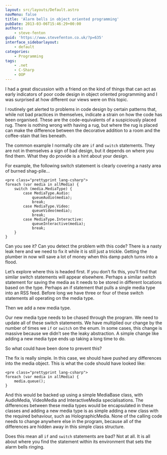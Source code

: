 ```yaml
---
layout: src/layouts/Default.astro
navMenu: false
title: 'Alarm bells in object oriented programming'
pubDate: 2013-03-06T15:46:29+00:00
authors:
    - steve-fenton
guid: 'https://www.stevefenton.co.uk/?p=635'
interface_sidebarlayout:
    - default
categories:
    - Programming
tags:
    - .net
    - C-Sharp
    - OOP
---
```


I had a great discussion with a friend on the kind of things that can act as early indicators of poor code design in object oriented programming and I was surprised at how different our views were on this topic.

I routinely get alerted to problems in code design by certain patterns that, while not bad practices in themselves, indicate a strain on how the code has been organised. These are the code-equivalents of a suspiciously placed rug. There is nothing wrong with having a rug, but where the rug is placed can make the difference between the decorative addition to a room and the coffee-stain that lies beneath.

The common example I normally cite are `if` and `switch` statements. They are not in themselves a sign of bad design, but it depends on where you find them. What they do provide is a hint about your design.

For example, the following switch statement is clearly covering a nasty area of burned shag-pile…

```
<pre class="prettyprint lang-csharp">
foreach (var media in allMedia) {
    switch (media.MediaType) {
        case MediaType.Audio:
            queueAudio(media);
            break;
        case MediaType.Video:
            queueVideo(media);
            break;
        case MediaType.Interactive:
            queueInteractive(media);
            break;
    }
}
```
Can you see it? Can you detect the problem with this code? There is a nasty leak here and we need to fix it while it is still just a trickle. Getting the plumber in now will save a lot of money when this damp patch turns into a flood.

Let’s explore where this is headed first. If you don’t fix this, you’ll find that similar switch statements will appear elsewhere. Perhaps a similar switch statement for saving the media as it needs to be stored in different locations based on the type. Perhaps an if statement that pulls a single media type into an RSS feed. Before long we have three or four of these switch statements all operating on the media type.

Then we add a new media type.

Our new media type needs to be chased through the program. We need to update all of these switch statements. We have multiplied our change by the number of times we `if` or `switch` on the enum. In some cases, this change is massive because we didn’t see the leaky abstraction. A simple change like adding a new media type ends up taking a long time to do.

So what could have been done to prevent this?

The fix is really simple. In this case, we should have pushed any differences into the media object. This is what the code should have looked like:

```
<pre class="prettyprint lang-csharp">
foreach (var media in allMedia) {
    media.queue();
}
```
And this would be backed up using a simple MediaBase class, with AudioMedia, VideoMedia and InteractiveMedia specialisations. The differences between these media types would be encapsulated in these classes and adding a new media type is as simple adding a new class with the required behaviour, such as HolographicMedia. None of the calling code needs to change anywhere else in the program, because all of the differences are hidden away in this simple class structure.

Does this mean all `if` and `switch` statements are bad? Not at all. It is all about where you find the statement within its environment that sets the alarm bells ringing.